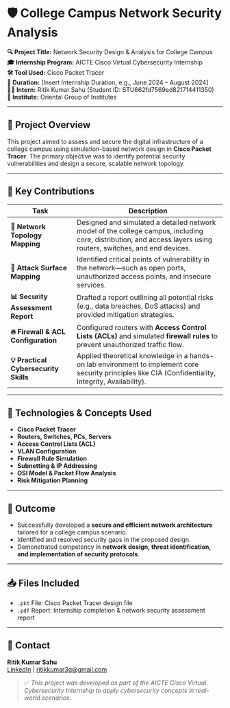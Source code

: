 # 🛡️ College Campus Network Security Analysis

**🔍 Project Title:** Network Security Design & Analysis for College Campus  
**🎓 Internship Program:** AICTE Cisco Virtual Cybersecurity Internship  
**🛠 Tool Used:** Cisco Packet Tracer  
**📅 Duration:** [Insert Internship Duration, e.g., June 2024 – August 2024]  
**👨‍🎓 Intern:** Ritik Kumar Sahu (Student ID: STU662fd7569ed821714411350)  
**🏫 Institute:** Oriental Group of Institutes  

---

## 📌 Project Overview

This project aimed to assess and secure the digital infrastructure of a college campus using simulation-based network design in **Cisco Packet Tracer**. The primary objective was to identify potential security vulnerabilities and design a secure, scalable network topology.

---

## 🧠 Key Contributions

| Task                       | Description                                                                 |
|----------------------------|-----------------------------------------------------------------------------|
| **🔧 Network Topology Mapping** | Designed and simulated a detailed network model of the college campus, including core, distribution, and access layers using routers, switches, and end devices. |
| **🎯 Attack Surface Mapping**   | Identified critical points of vulnerability in the network—such as open ports, unauthorized access points, and insecure services. |
| **📊 Security Assessment Report** | Drafted a report outlining all potential risks (e.g., data breaches, DoS attacks) and provided mitigation strategies. |
| **🔥 Firewall & ACL Configuration** | Configured routers with **Access Control Lists (ACLs)** and simulated **firewall rules** to prevent unauthorized traffic flow. |
| **💡 Practical Cybersecurity Skills** | Applied theoretical knowledge in a hands-on lab environment to implement core security principles like CIA (Confidentiality, Integrity, Availability). |

---

## 🧰 Technologies & Concepts Used

- **Cisco Packet Tracer**
- **Routers, Switches, PCs, Servers**
- **Access Control Lists (ACL)**
- **VLAN Configuration**
- **Firewall Rule Simulation**
- **Subnetting & IP Addressing**
- **OSI Model & Packet Flow Analysis**
- **Risk Mitigation Planning**

---

## 📄 Outcome

- Successfully developed a **secure and efficient network architecture** tailored for a college campus scenario.
- Identified and resolved security gaps in the proposed design.
- Demonstrated competency in **network design, threat identification, and implementation of security protocols**.

---

## 📥 Files Included

- `.pkt` File: Cisco Packet Tracer design file  
- `.pdf` Report: Internship completion & network security assessment report

---

## 🔗 Contact

**Ritik Kumar Sahu**  
[LinkedIn](https://www.linkedin.com/in/ritikumarsahu/) | ritikkumar3g@gmail.com

> ✅ *This project was developed as part of the AICTE Cisco Virtual Cybersecurity Internship to apply cybersecurity concepts in real-world scenarios.*
